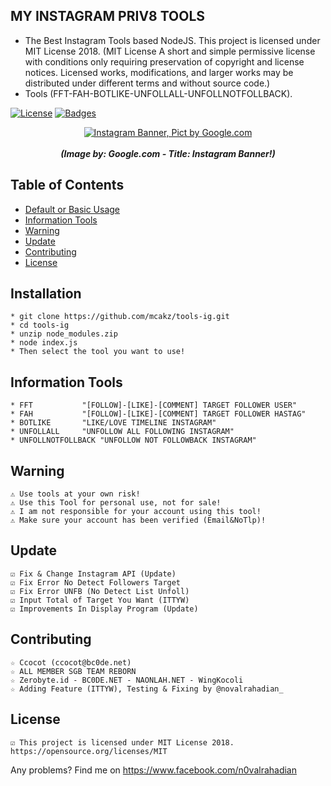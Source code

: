## MY INSTAGRAM PRIV8 TOOLS
* The Best Instagram Tools based NodeJS. This project is licensed under MIT License 2018. (MIT License A short and simple permissive license with conditions only requiring preservation of copyright and license notices. Licensed works, modifications, and larger works may be distributed under different terms and without source code.)
* Tools (FFT-FAH-BOTLIKE-UNFOLLALL-UNFOLLNOTFOLLBACK).

[![License](http://img.shields.io/:license-MIT-blue.svg?style=flat)](LICENSE)
[![Badges](https://img.shields.io/badge/badges-%F0%9F%91%8D-brightgreen.svg)](https://shields.io/)

<p align="center">
    <a href="https://s.id/2nFcX"><img src="https://cdn-images-1.medium.com/max/1250/1*GzKmbDXYEOHQdb6MWgs3mw.jpeg" alt="Instagram Banner, Pict by Google.com" /></a><br /><br />
	<i><b>(Image by: Google.com - Title: Instagram Banner!)</b></i>
</p>

## Table of Contents
* [Default or Basic Usage](#installation)
* [Information Tools](#information-tools)
* [Warning](#warning)
* [Update](#update)
* [Contributing](#contributing)
* [License](#license)


## Installation
	* git clone https://github.com/mcakz/tools-ig.git
	* cd tools-ig
	* unzip node_modules.zip
	* node index.js
	* Then select the tool you want to use!

## Information Tools
	* FFT			"[FOLLOW]-[LIKE]-[COMMENT] TARGET FOLLOWER USER"
	* FAH			"[FOLLOW]-[LIKE]-[COMMENT] TARGET FOLLOWER HASTAG"
	* BOTLIKE		"LIKE/LOVE TIMELINE INSTAGRAM"
	* UNFOLLALL		"UNFOLLOW ALL FOLLOWING INSTAGRAM"
	* UNFOLLNOTFOLLBACK	"UNFOLLOW NOT FOLLOWBACK INSTAGRAM"

## Warning
	⚠ Use tools at your own risk!
	⚠ Use this Tool for personal use, not for sale!
	⚠ I am not responsible for your account using this tool!
	⚠ Make sure your account has been verified (Email&NoTlp)!

## Update
	☑ Fix & Change Instagram API (Update)	 
	☑ Fix Error No Detect Followers Target
	☑ Fix Error UNFB (No Detect List Unfoll)
	☑ Input Total of Target You Want (ITTYW)
	☑ Improvements In Display Program (Update)
	   
## Contributing
	☆ Ccocot (ccocot@bc0de.net)
	☆ ALL MEMBER SGB TEAM REBORN
	☆ Zerobyte.id - BC0DE.NET - NAONLAH.NET - WingKocoli
	☆ Adding Feature (ITTYW), Testing & Fixing by @novalrahadian_
	
## License
	☑ This project is licensed under MIT License 2018. https://opensource.org/licenses/MIT


Any problems? Find me on https://www.facebook.com/n0valrahadian

